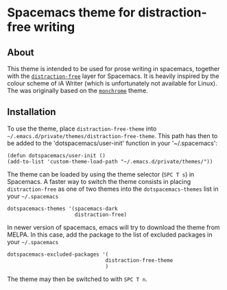 # Spacemacs theme for distraction-free writing


## About

This theme is intended to be used for prose writing in spacemacs, together with the [`distraction-free`](https://github.com/dschoenig/distraction-free) layer for Spacemacs. It is heavily inspired by the colour scheme of iA Writer (which is unfortunately not available for Linux). The was originally based on the [`monchrome`](https://github.com/fxn/monochrome-theme.el) theme.


## Installation

To use the theme, place `distraction-free-theme` into `~/.emacs.d/private/themes/distraction-free-theme`. This path has then to be added to the 'dotspacemacs/user-init' function in your '~/.spacemacs':

    (defun dotspacemacs/user-init ()
    (add-to-list 'custom-theme-load-path "~/.emacs.d/private/themes/"))
    
The theme can be loaded by using the theme selector (`SPC T s`) in Spacemacs. A faster way to switch the theme consists in placing `distraction-free` as one of two themes into the `dotspacemacs-themes` list in your `~/.spacemacs`
    
    dotspacemacs-themes '(spacemacs-dark
                          distraction-free)

In newer version of spacemacs, emacs will try to download the theme from MELPA. In this case, add the package to the list of excluded packages in your `~/.spacemacs`

    dotspacemacs-excluded-packages '(
                                    distraction-free-theme
                                    )

The theme may then be switched to with `SPC T n`.

